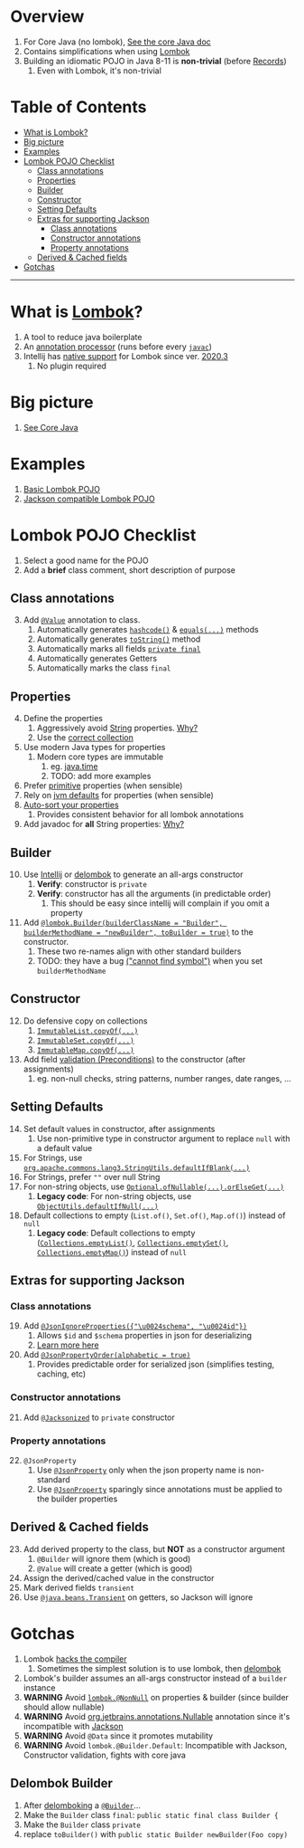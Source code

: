 # Overview
1. For Core Java (no lombok), [See the core Java doc](./pojos.core.java8-11.md)
1. Contains simplifications when using [Lombok](https://projectlombok.org/)
1. Building an idiomatic POJO in Java 8-11 is **non-trivial** (before [Records](https://docs.oracle.com/en/java/javase/14/language/records.html))
    1. Even with Lombok, it's non-trivial


# Table of Contents
- [What is Lombok?](#what-is-lombok)
- [Big picture](#big-picture)
- [Examples](#examples)
- [Lombok POJO Checklist](#lombok-pojo-checklist)
  * [Class annotations](#class-annotations)
  * [Properties](#properties)
  * [Builder](#builder)
  * [Constructor](#constructor)
  * [Setting Defaults](#setting-defaults)
  * [Extras for supporting Jackson](#extras-for-supporting-jackson)
    + [Class annotations](#class-annotations-1)
    + [Constructor annotations](#constructor-annotations)
    + [Property annotations](#property-annotations)
  * [Derived & Cached fields](#derived---cached-fields)
- [Gotchas](#gotchas)


--------
# What is [Lombok](https://projectlombok.org/)?
1. A tool to reduce java boilerplate
1. An [annotation processor](https://docs.oracle.com/javase/8/docs/api/javax/annotation/processing/Processor.html) (runs before every [`javac`](https://docs.oracle.com/en/java/javase/11/tools/javac.html))
1. Intellij has [native support](https://projectlombok.org/setup/intellij) for Lombok since ver. [2020.3](https://www.jetbrains.com/idea/whatsnew/2020-3/)
    1. No plugin required


# Big picture
1. [See Core Java](./pojos.core.java8-11.md#big-picture)


# Examples
1. [Basic Lombok POJO](./pojo.example-3.md)
1. [Jackson compatible Lombok POJO](./pojo.example-4.md)


# Lombok POJO Checklist
1. Select a good name for the POJO
1. Add a **brief** class comment, short description of purpose

## Class annotations
3. Add [`@Value`](https://projectlombok.org/features/Value) annotation to class.
    1. Automatically generates [`hashcode()`](https://docs.oracle.com/en/java/javase/11/docs/api/java.base/java/lang/Object.html#hashCode()) & [`equals(...)`](https://docs.oracle.com/en/java/javase/11/docs/api/java.base/java/lang/Object.html#equals(java.lang.Object)) methods
    1. Automatically generates [`toString()`](https://docs.oracle.com/javase/8/docs/api/java/lang/Object.html#toString--) method
    1. Automatically marks all fields [`private final`](https://docs.oracle.com/javase/tutorial/essential/concurrency/imstrat.html)
    1. Automatically generates Getters
    1. Automatically marks the class `final`

## Properties
4. Define the properties
    1. Aggressively avoid [String](https://docs.oracle.com/en/java/javase/11/docs/api/java.base/java/lang/String.html) properties.  [Why?](./strings.avoid.md)
    1. Use the [correct collection](./collections.selecting.md)
1. Use modern Java types for properties
    1. Modern core types are immutable
        1. eg. [java.time](https://docs.oracle.com/javase/8/docs/api/java/time/package-summary.html)
        1. TODO: add more examples
1. Prefer [primitive](https://docs.oracle.com/javase/tutorial/java/nutsandbolts/datatypes.html) properties (when sensible)
1. Rely on [jvm defaults](https://docs.oracle.com/javase/tutorial/java/nutsandbolts/datatypes.html) for properties (when sensible)
1. [Auto-sort your properties](https://www.jetbrains.com/help/idea/rearrange-code.html#create-matching-rules)
    1. Provides consistent behavior for all lombok annotations
1. Add javadoc for **all** String properties: [Why?](./strings.avoid.md)

## Builder
10. Use [Intellij](https://www.jetbrains.com/help/idea/generating-code.html#generate-constructors) or [delombok](https://projectlombok.org/features/delombok) to generate an all-args constructor
    1. **Verify**: constructor is `private`
    1. **Verify**: constructor has all the arguments (in predictable order)
        1. This should be easy since intellij will complain if you omit a property
1. Add [`@lombok.Builder(builderClassName = "Builder", builderMethodName = "newBuilder", toBuilder = true)`](https://projectlombok.org/features/Builder) to the constructor.
    1. These two re-names align with other standard builders
    1. TODO: they have a bug [("cannot find symbol")](https://github.com/projectlombok/lombok/wiki/LOMBOK-CONCEPT:-Resolution) when you set `builderMethodName`

## Constructor
12. Do defensive copy on collections
    1. [`ImmutableList.copyOf(...)`](https://guava.dev/releases/31.0-jre/api/docs/com/google/common/collect/ImmutableList.html#copyOf(java.lang.Iterable))
    1. [`ImmutableSet.copyOf(...)`](https://guava.dev/releases/31.0.1-jre/api/docs/com/google/common/collect/ImmutableSet.html#copyOf(java.util.Collection))
    1. [`ImmutableMap.copyOf(...)`](https://guava.dev/releases/31.0-jre/api/docs/com/google/common/collect/ImmutableMap.html#copyOf(java.util.Map))
1. Add field [validation (Preconditions)](./preconditions.md) to the constructor (after assignments)
    1. eg. non-null checks, string patterns, number ranges, date ranges, ...

## Setting Defaults
14. Set default values in constructor, after assignments
    1. Use non-primitive type in constructor argument to replace `null` with a default value
1. For Strings, use [`org.apache.commons.lang3.StringUtils.defaultIfBlank(...)`](https://commons.apache.org/proper/commons-lang/apidocs/org/apache/commons/lang3/StringUtils.html)
1. For Strings, prefer `""` over null String
1. For non-string objects, use [`Optional.ofNullable(...).orElseGet(...)`](https://docs.oracle.com/javase/8/docs/api/java/util/Optional.html)
    1. **Legacy code**: For non-string objects, use [`ObjectUtils.defaultIfNull(...)`](https://commons.apache.org/proper/commons-lang/apidocs/org/apache/commons/lang3/ObjectUtils.html)
1. Default collections to empty (`List.of()`, `Set.of()`, `Map.of()`) instead of `null`
    1. **Legacy code**: Default collections to empty ([`Collections.emptyList()`](https://docs.oracle.com/javase/8/docs/api/java/util/Collections.html#emptyList--), [`Collections.emptySet()`](https://docs.oracle.com/javase/8/docs/api/java/util/Collections.html#emptySet--), [`Collections.emptyMap()`](https://docs.oracle.com/javase/8/docs/api/java/util/Collections.html#emptyMap--)) instead of `null`

## Extras for supporting Jackson
### Class annotations
19. Add [`@JsonIgnoreProperties({"\u0024schema", "\u0024id"})`](https://www.javadoc.io/doc/com.fasterxml.jackson.core/jackson-annotations/latest/com/fasterxml/jackson/annotation/JsonIgnoreProperties.html)
    1. Allows `$id` and `$schema` properties in json for deserializing
    1. [Learn more here](https://json-schema.org/)
1. Add [`@JsonPropertyOrder(alphabetic = true)`](https://www.javadoc.io/doc/com.fasterxml.jackson.core/jackson-annotations/2.13.0/com/fasterxml/jackson/annotation/JsonPropertyOrder.html)
    1. Provides predictable order for serialized json (simplifies testing, caching, etc)

### Constructor annotations
21. Add [`@Jacksonized`](https://projectlombok.org/features/experimental/Jacksonized) to `private` constructor

### Property annotations
22. `@JsonProperty`
    1. Use [`@JsonProperty`](https://javadoc.io/doc/com.fasterxml.jackson.core/jackson-annotations/latest/com/fasterxml/jackson/annotation/JsonProperty.html) only when the json property name is non-standard
    1. Use [`@JsonProperty`](https://javadoc.io/doc/com.fasterxml.jackson.core/jackson-annotations/latest/com/fasterxml/jackson/annotation/JsonProperty.html) sparingly since annotations must be applied to the builder properties


## Derived & Cached fields
23. Add derived property to the class, but **NOT** as a constructor argument
    1. `@Builder` will ignore them (which is good)
    1. `@Value` will create a getter (which is good)
1. Assign the derived/cached value in the constructor
1. Mark derived fields `transient`
1. Use [`@java.beans.Transient`](https://docs.oracle.com/javase/8/docs/api/java/beans/Transient.html) on getters, so Jackson will ignore


# Gotchas
1. Lombok [hacks the compiler](https://projectlombok.org/contributing/lombok-execution-path)
    1. Sometimes the simplest solution is to use lombok, then [delombok](https://projectlombok.org/features/delombok)
1. Lombok's builder assumes an all-args constructor instead of a `builder` instance
1. **WARNING** Avoid [`lombok.@NonNull`](https://projectlombok.org/features/NonNull) on properties & builder (since builder should allow nullable)
1. **WARNING** Avoid [org.jetbrains.annotations.Nullable](https://www.jetbrains.com/help/idea/nullable-and-notnull-annotations.html) annotation since it's incompatible with [Jackson](https://github.com/FasterXML/jackson)
1. **WARNING** Avoid `@Data` since it promotes mutability
1. **WARNING** Avoid `lombok.@Builder.Default`: Incompatible with Jackson, Constructor validation, fights with core java

## Delombok Builder
1. After [delomboking](https://projectlombok.org/features/delombok) a [`@Builder`](https://projectlombok.org/features/Builder)...
1. Make the `Builder` class `final`: `public static final class Builder {`
1. Make the `Builder` class `private`
1. replace `toBuilder()` with `public static Builder newBuilder(Foo copy)`
